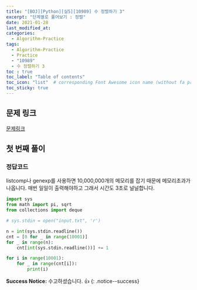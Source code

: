 ```yaml
---
title: "[BOJ][Python][실5][10989] 수 정렬하기 3"
excerpt: "단계별로 풀어보기 : 정렬"
date: 2021-01-28
last_modified_at:
categories:
  - Algorithm-Practice
tags:
  - Algorithm-Practice
  - Practice
  - "10989"
  - 수 정렬하기 3
toc : true
toc_label: "Table of contents"
toc_icon: "list"  # corresponding Font Awesome icon name (without fa prefix)
toc_sticky: true
---
```


## 문제 링크

[문제링크](https://www.acmicpc.net/problem/10989)  

## 첫 번째 풀이

### 정답코드  

listcomp나 genexp를 사용하면 10,000,000개의 메모리를 잡기 때문에 메모리초과가 나옵니다. 매번 일일이 출력해야하고 그래서 시간도 3초로 널널합니다.  

```python
import sys
from math import pi, sqrt
from collections import deque

# sys.stdin = open("input.txt", 'r')

n = int(sys.stdin.readline())
cnt = [0 for _ in range(10001)]
for _ in range(n):
    cnt[int(sys.stdin.readline())] += 1

for i in range(10001):
    for _ in range(cnt[i]):
        print(i)

```  

**Success Notice:**
수고하셨습니다. :+1:
{: .notice--success}